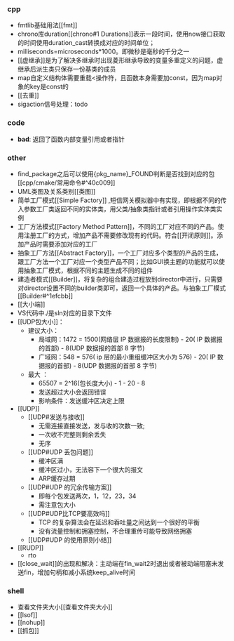 ### cpp
- fmtlib基础用法[[fmt]]
- chrono库duration[[chrono#1 Durations]]表示一段时间，使用now接口获取的时间使用duration_cast转换成对应的时间单位；
- milliseconds=microseconds*1000。即微秒是毫秒的千分之一
- [[虚继承]]是为了解决多继承时出现菱形继承导致的变量多重定义的问题，虚继承后派生类只保存一份基类的成员
- map自定义结构体需要重载<操作符，且函数本身需要加const，因为map对象的key是const的
- [[去重]]
- sigaction信号处理：todo

### code
- **bad**: 返回了函数内部变量引用或者指针

### other
- find_package之后可以使用{pkg_name}_FOUND判断是否找到对应的包[[cpp/cmake/常用命令#^40c009]]
- UML类图及关系类别[[类图]]
- 简单工厂模式[[Simple Factory]] ,短信网关模拟器中有实现，即根据不同的传入参数工厂类返回不同的实体类，用父类/抽象类指针或者引用操作实体类实例
- 工厂方法模式[[Factory Method Pattern]]，不同的工厂对应不同的产品。使用注册工厂的方式，增加产品不需要修改现有的代码。符合[[开闭原则]]。添加产品时需要添加对应的工厂
- 抽象工厂方法[[Abstract Factory]]，一个工厂对应多个类型的产品的生成，跟工厂方法一个工厂对应一个类型产品不同；比如GUI换主题的功能就可以使用抽象工厂模式，根据不同的主题生成不同的组件
- 建造者模式[[Builder]]，将复杂的组合建造过程放到director中进行，只需要对director设置不同的builder类即可，返回一个具体的产品。与抽象工厂模式[[Builder#^1efcbb]]
- [[大小端]]
- VS代码中./是sln对应的目录下文件
- [[UDP包大小]]：
	- 建议大小：
		- 局域网：1472 = 1500(网络层 IP 数据报的长度限制) - 20( IP 数据报的首部) - 8(UDP 数据报的首部 8 字节)
		- 广域网：548 = 576( ip 层的最小重组缓冲区大小为 576) - 20( IP 数据报的首部) - 8(UDP 数据报的首部 8 字节)
	- 最大 ：
		- 65507 = 2^16(包长度大小) - 1 - 20 - 8
		- 发送超过大小会返回错误
		- 影响条件：发送缓冲区决定上限
- [[UDP]] 
	- [[UDP#发送与接收]] 
		- 无需连接直接发送，发与收的次数一致; 
		- 一次收不完整则剩余丢失
		- 无序
	- [[UDP#UDP 丢包问题]]
		- 缓冲区满
		- 缓冲区过小，无法容下一个很大的报文
		- ARP缓存过期
	- [[UDP#UDP 的冗余传输方案]]
		- 即每个包发送两次，1，12，23，34
		- 需注意包大小
	- [[UDP#UDP比TCP要高效吗]]
		- TCP 的复杂算法会在延迟和吞吐量之间达到一个很好的平衡
		- 没有流量控制和拥塞控制，不合理重传可能导致网络拥塞
	- [[UDP#UDP 的使用原则小结]]
- [[RUDP]]
	- rto
- [[close_wait]]的出现和解决：主动端在fin_wait2时退出或者被动端阻塞未发送fin，增加句柄和减小系统keep_alive时间

### shell
- 查看文件夹大小[[查看文件夹大小]]
- [[lsof]]
- [[nohup]]
- [[抓包]]